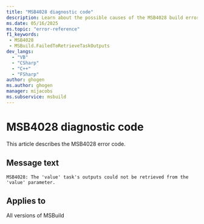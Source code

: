 ```yaml
---
title: "MSB4028 diagnostic code"
description: Learn about the possible causes of the MSB4028 build error, and get troubleshooting tips.
ms.date: 05/16/2025
ms.topic: "error-reference"
f1_keywords:
 - MSB4028
 - MSBuild.FailedToRetrieveTaskOutputs
dev_langs:
  - "VB"
  - "CSharp"
  - "C++"
  - "FSharp"
author: ghogen
ms.author: ghogen
manager: mijacobs
ms.subservice: msbuild
---
```


# MSB4028 diagnostic code

<!-- :::ErrorDefinitionDescription::: -->
<!-- :::editable-content name="introDescription"::: -->
This article describes the MSB4028 error code.
<!-- :::editable-content-end::: -->

## Message text

<!-- :::editable-content name="messageText"::: -->
`MSB4028: The 'value' task's outputs could not be retrieved from the 'value' parameter.`
<!-- :::editable-content-end::: -->
<!-- MSB4028: The "{0}" task's outputs could not be retrieved from the "{1}" parameter. {2} -->

<!-- :::editable-content name="postOutputDescription"::: -->
<!--
{StrBegin="MSB4028: "}
-->
<!-- :::editable-content-end::: -->
<!-- :::ErrorDefinitionDescription-end::: -->

## Applies to

All versions of MSBuild
